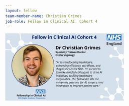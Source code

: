 ```yaml
---
layout: fellow
team-member-name: Christian Grimes
job-role: Fellow in Clinical AI, Cohort 4
---
```

<img src="/images/fellow/card/christian-grimes-quote.jpg" alt="Alt text" style="width:75%;">